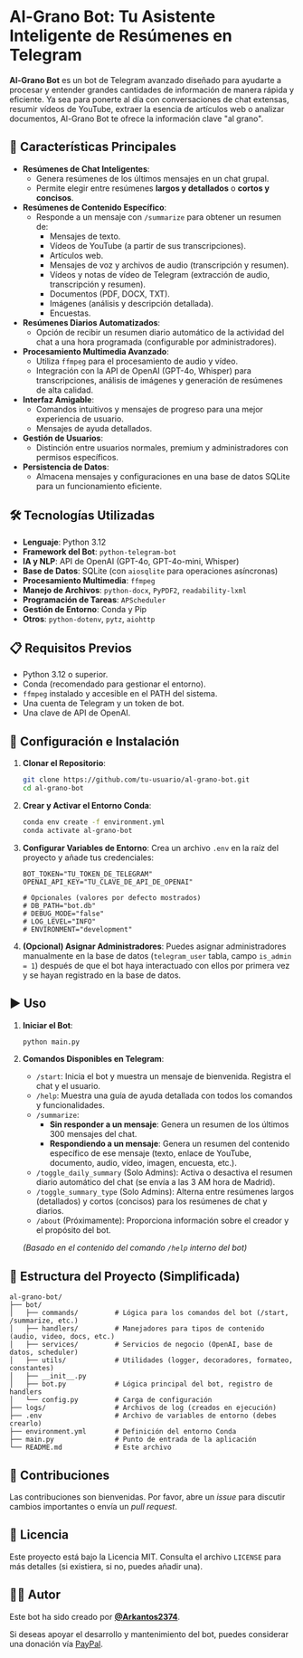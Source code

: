 # Al-Grano Bot: Tu Asistente Inteligente de Resúmenes en Telegram

**Al-Grano Bot** es un bot de Telegram avanzado diseñado para ayudarte a procesar y entender grandes cantidades de información de manera rápida y eficiente. Ya sea para ponerte al día con conversaciones de chat extensas, resumir vídeos de YouTube, extraer la esencia de artículos web o analizar documentos, Al-Grano Bot te ofrece la información clave "al grano".

## 🌟 Características Principales

- **Resúmenes de Chat Inteligentes**:
  - Genera resúmenes de los últimos mensajes en un chat grupal.
  - Permite elegir entre resúmenes **largos y detallados** o **cortos y concisos**.
- **Resúmenes de Contenido Específico**:
  - Responde a un mensaje con `/summarize` para obtener un resumen de:
    - Mensajes de texto.
    - Vídeos de YouTube (a partir de sus transcripciones).
    - Artículos web.
    - Mensajes de voz y archivos de audio (transcripción y resumen).
    - Vídeos y notas de vídeo de Telegram (extracción de audio, transcripción y resumen).
    - Documentos (PDF, DOCX, TXT).
    - Imágenes (análisis y descripción detallada).
    - Encuestas.
- **Resúmenes Diarios Automatizados**:
  - Opción de recibir un resumen diario automático de la actividad del chat a una hora programada (configurable por administradores).
- **Procesamiento Multimedia Avanzado**:
  - Utiliza `ffmpeg` para el procesamiento de audio y vídeo.
  - Integración con la API de OpenAI (GPT-4o, Whisper) para transcripciones, análisis de imágenes y generación de resúmenes de alta calidad.
- **Interfaz Amigable**:
  - Comandos intuitivos y mensajes de progreso para una mejor experiencia de usuario.
  - Mensajes de ayuda detallados.
- **Gestión de Usuarios**:
  - Distinción entre usuarios normales, premium y administradores con permisos específicos.
- **Persistencia de Datos**:
  - Almacena mensajes y configuraciones en una base de datos SQLite para un funcionamiento eficiente.

## 🛠️ Tecnologías Utilizadas

- **Lenguaje**: Python 3.12
- **Framework del Bot**: `python-telegram-bot`
- **IA y NLP**: API de OpenAI (GPT-4o, GPT-4o-mini, Whisper)
- **Base de Datos**: SQLite (con `aiosqlite` para operaciones asíncronas)
- **Procesamiento Multimedia**: `ffmpeg`
- **Manejo de Archivos**: `python-docx`, `PyPDF2`, `readability-lxml`
- **Programación de Tareas**: `APScheduler`
- **Gestión de Entorno**: Conda y Pip
- **Otros**: `python-dotenv`, `pytz`, `aiohttp`

## 📋 Requisitos Previos

- Python 3.12 o superior.
- Conda (recomendado para gestionar el entorno).
- `ffmpeg` instalado y accesible en el PATH del sistema.
- Una cuenta de Telegram y un token de bot.
- Una clave de API de OpenAI.

## 🚀 Configuración e Instalación

1.  **Clonar el Repositorio**:

    ```bash
    git clone https://github.com/tu-usuario/al-grano-bot.git
    cd al-grano-bot
    ```

2.  **Crear y Activar el Entorno Conda**:

    ```bash
    conda env create -f environment.yml
    conda activate al-grano-bot
    ```

3.  **Configurar Variables de Entorno**:
    Crea un archivo `.env` en la raíz del proyecto y añade tus credenciales:

    ```env
    BOT_TOKEN="TU_TOKEN_DE_TELEGRAM"
    OPENAI_API_KEY="TU_CLAVE_DE_API_DE_OPENAI"

    # Opcionales (valores por defecto mostrados)
    # DB_PATH="bot.db"
    # DEBUG_MODE="false"
    # LOG_LEVEL="INFO"
    # ENVIRONMENT="development"
    ```

4.  **(Opcional) Asignar Administradores**:
    Puedes asignar administradores manualmente en la base de datos (`telegram_user` tabla, campo `is_admin = 1`) después de que el bot haya interactuado con ellos por primera vez y se hayan registrado en la base de datos.

## ▶️ Uso

1.  **Iniciar el Bot**:

    ```bash
    python main.py
    ```

2.  **Comandos Disponibles en Telegram**:

    - `/start`: Inicia el bot y muestra un mensaje de bienvenida. Registra el chat y el usuario.
    - `/help`: Muestra una guía de ayuda detallada con todos los comandos y funcionalidades.
    - `/summarize`:
      - **Sin responder a un mensaje**: Genera un resumen de los últimos 300 mensajes del chat.
      - **Respondiendo a un mensaje**: Genera un resumen del contenido específico de ese mensaje (texto, enlace de YouTube, documento, audio, vídeo, imagen, encuesta, etc.).
    - `/toggle_daily_summary` (Solo Admins): Activa o desactiva el resumen diario automático del chat (se envía a las 3 AM hora de Madrid).
    - `/toggle_summary_type` (Solo Admins): Alterna entre resúmenes largos (detallados) y cortos (concisos) para los resúmenes de chat y diarios.
    - `/about` (Próximamente): Proporciona información sobre el creador y el propósito del bot.

    _(Basado en el contenido del comando `/help` interno del bot)_

## 📂 Estructura del Proyecto (Simplificada)

```
al-grano-bot/
├── bot/
│   ├── commands/         # Lógica para los comandos del bot (/start, /summarize, etc.)
│   ├── handlers/         # Manejadores para tipos de contenido (audio, video, docs, etc.)
│   ├── services/         # Servicios de negocio (OpenAI, base de datos, scheduler)
│   ├── utils/            # Utilidades (logger, decoradores, formateo, constantes)
│   ├── __init__.py
│   ├── bot.py            # Lógica principal del bot, registro de handlers
│   └── config.py         # Carga de configuración
├── logs/                 # Archivos de log (creados en ejecución)
├── .env                  # Archivo de variables de entorno (debes crearlo)
├── environment.yml       # Definición del entorno Conda
├── main.py               # Punto de entrada de la aplicación
└── README.md             # Este archivo
```

## 🤝 Contribuciones

Las contribuciones son bienvenidas. Por favor, abre un _issue_ para discutir cambios importantes o envía un _pull request_.

## 📝 Licencia

Este proyecto está bajo la Licencia MIT. Consulta el archivo `LICENSE` para más detalles (si existiera, si no, puedes añadir una).

## 👨‍💻 Autor

Este bot ha sido creado por **[@Arkantos2374](https://t.me/Arkantos2374)**.

Si deseas apoyar el desarrollo y mantenimiento del bot, puedes considerar una donación vía [PayPal](https://paypal.me/mariusmihailion).
